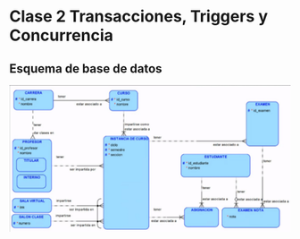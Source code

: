 # Clase 2 Transacciones, Triggers y Concurrencia

## Esquema de base de datos

![](images/image_2024-08-07-16-29-45.png)
